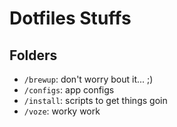 # Dotfiles Stuffs

## Folders
- `/brewup`: don't worry bout it... ;)
- `/configs`: app configs
- `/install`: scripts to get things goin
- `/voze`: worky work
